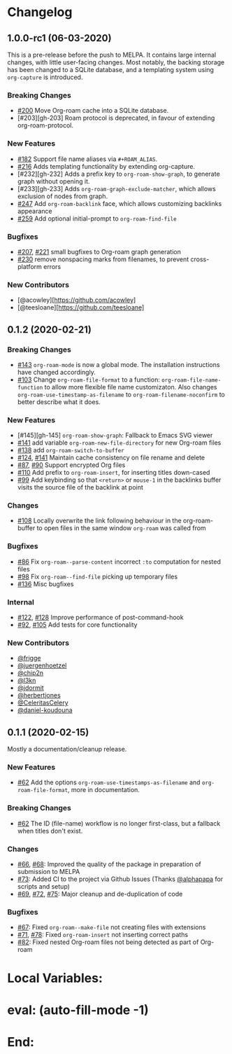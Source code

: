 # Changelog

## 1.0.0-rc1 (06-03-2020)

This is a pre-release before the push to MELPA. It contains large
internal changes, with little user-facing changes. Most notably, the
backing storage has been changed to a SQLite database, and a
templating system using `org-capture` is introduced.

### Breaking Changes
* [#200][gh-200] Move Org-roam cache into a SQLite database.
* [#203][gh-203] Roam protocol is deprecated, in favour of extending org-roam-protocol.

### New Features
* [#182][gh-182] Support file name aliases via `#+ROAM_ALIAS`.
* [#216][gh-216] Adds templating functionality by extending org-capture.
* [#232][gh-232] Adds a prefix key to `org-roam-show-graph`, to generate graph without opening it.
* [#233][gh-233] Adds `org-roam-graph-exclude-matcher`, which allows exclusion of nodes from graph.
* [#247][gh-247] Add `org-roam-backlink` face, which allows customizing backlinks appearance
* [#259][gh-259] Add optional initial-prompt to `org-roam-find-file`

### Bugfixes
* [#207][gh-207], [#221][gh-221] small bugfixes to Org-roam graph generation
* [#230][gh-230] remove nonspacing marks from filenames, to prevent cross-platform errors

### New Contributors
* [@acowley][https://github.com/acowley]
* [@teesloane][https://github.com/teesloane]

## 0.1.2 (2020-02-21)

### Breaking Changes
* [#143][gh-143] `org-roam-mode` is now a global mode. The installation instructions have changed accordingly.
* [#103][gh-103] Change `org-roam-file-format` to a function: `org-roam-file-name-function` to allow more flexible file name customizaton. Also changes `org-roam-use-timestamp-as-filename` to `org-roam-filename-noconfirm` to better describe what it does.

### New Features
* [#145][gh-145] `org-roam-show-graph`: Fallback to Emacs SVG viewer
* [#141][gh-141] add variable `org-roam-new-file-directory` for new Org-roam files
* [#138][gh-138] add `org-roam-switch-to-buffer`
* [#124][gh-124], [#141][gh-141] Maintain cache consistency on file rename and delete
* [#87][gh-87], [#90][gh-90] Support encrypted Org files
* [#110][gh-110] Add prefix to `org-roam-insert`, for inserting titles down-cased
* [#99][gh-99] Add keybinding so that `<return>` or `mouse-1` in the backlinks buffer visits the source file of the backlink at point

### Changes

* [#108][gh-108] Locally overwrite the link following behaviour in the org-roam-buffer to open files in the same window `org-roam` was called from

### Bugfixes
* [#86][gh-86] Fix `org-roam--parse-content` incorrect `:to` computation for nested files
* [#98][gh-98] Fix `org-roam--find-file` picking up temporary files
* [#136][gh-136] Misc bugfixes

### Internal
* [#122][gh-122], [#128][gh-128] Improve performance of post-command-hook
* [#92][gh-92], [#105][gh-105] Add tests for core functionality

### New Contributors
* [@frigge](https://github.com/frigge)
* [@juergenhoetzel](https://github.com/juergenhoetzel)
* [@chip2n](https://github.com/chip2n)
* [@l3kn](https://github.com/l3kn)
* [@jdormit](https://github.com/jdormit)
* [@herbertjones](https://github.com/herbertjones)
* [@CeleritasCelery](https://github.com/CeleritasCelery)
* [@daniel-koudouna](https://github.com/daniel-koudouna)

## 0.1.1 (2020-02-15)

Mostly a documentation/cleanup release.

### New Features
* [#62][gh-62] Add the options `org-roam-use-timestamps-as-filename` and `org-roam-file-format`, more in documentation.

### Breaking Changes
* [#62][gh-62] The ID (file-name) workflow is no longer first-class, but a fallback when titles don't exist.

### Changes
* [#66][gh-66], [#68][gh-68]: Improved the quality of the package in preparation of submission to MELPA
* [#73][gh-73]: Added CI to the project via Github Issues (Thanks [@alphapapa](https://github.com/alphapapa/) for scripts and setup)
* [#69][gh-69], [#72][gh-72], [#75][gh-75]: Major cleanup and de-duplication of code

### Bugfixes
* [#67][gh-67]: Fixed `org-roam--make-file` not creating files with extensions
* [#71][gh-71], [#78][gh-78]: Fixed `org-roam-insert` not inserting correct paths
* [#82][gh-82]: Fixed nested Org-roam files not being detected as part of Org-roam

[gh-62]: https://github.com/jethrokuan/org-roam/pull/66
[gh-66]: https://github.com/jethrokuan/org-roam/pull/66
[gh-67]: https://github.com/jethrokuan/org-roam/pull/67
[gh-68]: https://github.com/jethrokuan/org-roam/pull/68
[gh-69]: https://github.com/jethrokuan/org-roam/pull/69
[gh-71]: https://github.com/jethrokuan/org-roam/pull/71
[gh-72]: https://github.com/jethrokuan/org-roam/pull/72
[gh-73]: https://github.com/jethrokuan/org-roam/pull/73
[gh-75]: https://github.com/jethrokuan/org-roam/pull/75
[gh-78]: https://github.com/jethrokuan/org-roam/pull/78
[gh-82]: https://github.com/jethrokuan/org-roam/pull/82
[gh-86]: https://github.com/jethrokuan/org-roam/pull/86
[gh-87]: https://github.com/jethrokuan/org-roam/pull/87
[gh-90]: https://github.com/jethrokuan/org-roam/pull/90
[gh-92]: https://github.com/jethrokuan/org-roam/pull/92
[gh-98]: https://github.com/jethrokuan/org-roam/pull/98
[gh-99]: https://github.com/jethrokuan/org-roam/pull/99
[gh-103]: https://github.com/jethrokuan/org-roam/pull/103
[gh-105]: https://github.com/jethrokuan/org-roam/pull/105
[gh-108]: https://github.com/jethrokuan/org-roam/pull/108
[gh-110]: https://github.com/jethrokuan/org-roam/pull/110
[gh-122]: https://github.com/jethrokuan/org-roam/pull/122
[gh-124]: https://github.com/jethrokuan/org-roam/pull/124
[gh-128]: https://github.com/jethrokuan/org-roam/pull/128
[gh-136]: https://github.com/jethrokuan/org-roam/pull/136
[gh-138]: https://github.com/jethrokuan/org-roam/pull/138
[gh-141]: https://github.com/jethrokuan/org-roam/pull/141
[gh-142]: https://github.com/jethrokuan/org-roam/pull/142
[gh-143]: https://github.com/jethrokuan/org-roam/pull/143
[gh-182]: https://github.com/jethrokuan/org-roam/pull/182
[gh-188]: https://github.com/jethrokuan/org-roam/pull/188
[gh-200]: https://github.com/jethrokuan/org-roam/pull/200
[gh-207]: https://github.com/jethrokuan/org-roam/pull/207
[gh-216]: https://github.com/jethrokuan/org-roam/pull/216
[gh-221]: https://github.com/jethrokuan/org-roam/pull/221
[gh-230]: https://github.com/jethrokuan/org-roam/pull/230
[gh-247]: https://github.com/jethrokuan/org-roam/pull/247
[gh-259]: https://github.com/jethrokuan/org-roam/pull/259

 # Local Variables:
 # eval: (auto-fill-mode -1)
 # End:
